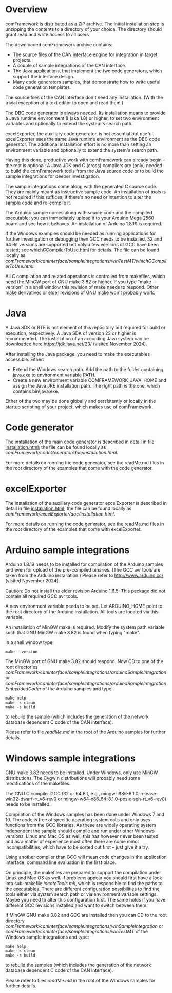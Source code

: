 <!-- Installation -->

# Overview

comFramework is distributed as a ZIP archive. The initial installation
step is unzipping the contents to a directory of your choice. The
directory should grant read and write access to all users.

The downloaded comFramework archive contains:

-   The source files of the CAN interface engine for integration
    in target projects.
-   A couple of sample integrations of the CAN interface.
-   The Java applications, that implement the two code generators, which
    support the interface design.
-   Many code generators samples, that demonstrate how to write useful
    code generation templates.

The source files of the CAN interface don't need any installation. (With
the trivial exception of a text editor to open and read them.)

The DBC code generator is always needed. Its installation means to provide
a Java runtime environment 8 (aka 1.8) or higher, to set two environment
variables and optionally to extend the system's search path.

excelExporter, the auxiliary code generator, is not essential but useful.
excelExporter uses the same Java runtime environment as the DBC code
generator. The additional installation effort is no more than setting an
environment variable and optionally to extend the system's search path.

Having this done, productive work with comFramework can already begin
&ndash; the rest is optional: A Java JDK and C (cross) compilers are
(only) needed to build the comFramework tools from the Java source code or
to build the sample integrations for deeper investigation.

The sample integrations come along with the generated C source code. They
are mainly meant as instructive sample code. An installation of tools is
not required if this suffices, if there's no need or intention to alter
the sample code and re-compile it.

The Arduino sample comes along with source code and the compiled
executable; you can immediately upload it to your Arduino Mega 2560 board
and see how it behaves. An installation of Arduino 1.8.19 is required.

If the Windows examples should be needed as running applications for
further investigation or debugging then GCC needs to be installed. 32 and
64 Bit versions are supported but only a few versions of GCC have been
tested; see
[whichCCompilerToUse.html](https://petervranken.github.io/comFramework/canInterface/sampleIntegrations/winTestMT/whichCCompilerToUse.html)
for details. The file can be found locally as
*comFramework/canInterface/sampleIntegrations/winTestMT/whichCCompilerToUse.html*.

All C compilation and related operations is controlled from makefiles,
which need the MinGW port of GNU make 3.82 or higher. If you type "make
--version" in a shell window this revision of make needs to respond. Other
make derivatives or elder revisions of GNU make won't probably work.

# Java

A Java SDK or RTE is not element of this repository but required for build
or execution, respectively. A Java SDK of version 23 or higher is
recommended. The installation of an according Java system can be
downloaded here <https://jdk.java.net/23/> (visited November 2024).

After installing the Java package, you need to make the executables
accessible. Either:

- Extend the Windows search path. Add the path to the folder containing
  java.exe to environment variable PATH.
- Create a new environment variable COMFRAMEWORK\_JAVA\_HOME and assign
  the Java JRE installation path. The right path is the one, which
  contains bin\\java.exe.

Either of the two may be done globally and persistently or locally in the
startup scripting of your project, which makes use of comFramework.

# Code generator

The installation of the main code generator is described in detail in file
[installation.html](https://petervranken.github.io/comFramework/codeGenerator/doc/installation.html); the file can be found locally as
*comFramework/codeGenerator/doc/installation.html*.

For more details on running the code generator, see the readMe.md files in
the root directory of the examples that come with the code generator. 

# excelExporter

The installation of the auxiliary code generator excelExporter is
described in detail in file [installation.html](https://petervranken.github.io/comFramework/excelExporter/doc/installation.html); the file can be found locally as
*comFramework/excelExporter/doc/installation.html*.

For more details on running the code generator, see the readMe.md files in
the root directory of the examples that come with excelExporter. 

# Arduino sample integrations

Arduino 1.8.19 needs to be installed for compilation of the Arduino
samples and even for upload of the pre-compiled binaries. (The GCC avr
tools are taken from the Arduino installation.) Please refer to
<http://www.arduino.cc/> (visited November 2024).

Caution: Do not install the elder revision Arduino 1.6.5: This package did
not contain all required GCC avr tools.

A new environment variable needs to be set. Let ARDUINO_HOME point to
the root directory of the Arduino installation. All tools are located
via this variable.

An installation of MinGW make is required. Modify the system path
variable such that GNU MinGW make 3.82 is found when typing "make".

In a shell window type:

    make --version

The MinGW port of GNU make 3.82 should respond. Now CD to one of the root
directories *comFramework/canInterface/sampleIntegrations/arduinoSampleIntegration*
or *comFramework/canInterface/sampleIntegrations/arduinoSampleIntegrationEmbeddedCoder*
of the Arduino samples and type:

    make help
    make -s clean
    make -s build

to rebuild the sample (which includes the generation of the network database
dependent C code of the CAN interface).

Please refer to file *readMe.md* in the root of the Arduino samples for
further details.

# Windows sample integrations

GNU make 3.82 needs to be installed. Under Windows, only use MinGW
distributions. The Cygwin distributions will probably need some
modifications of the makefiles.

The GNU C compiler GCC (32 or 64 Bit, e.g.,
mingw-i686-8.1.0-release-win32-dwarf-rt_v6-rev0 or
mingw-w64-x86_64-8.1.0-posix-seh-rt_v6-rev0) needs to be installed.

Compilation of the Windows samples has been done under Windows 7 and 10.
The code is free of specific operating system calls and only uses
functions from the GCC libraries. As these are widely operating system
independent the sample should compile and run under other Windows
versions, Linux and Mac OS as well; this has however never been tested and
as a matter of experience most often there are some minor
incompatibilities, which have to be sorted out first &ndash; just give it
a try.

Using another compiler than GCC will mean code changes in the application
interface, command line evaluation in the first place.

On principle, the makefiles are prepared to support the compilation under
Linux and Mac OS as well. If problems appear you should first have a look
into sub-makefile *locateTools.mk*, which is responsible to find the paths
to the executables. There are different configuration possibilities to
find the tools either via system search path or via environment variable
settings. Maybe you need to alter this configuration first. The same holds
if you have different GCC revisions installed and want to switch between
them.

If MinGW GNU make 3.82 and GCC are installed then you can CD to the root
directory *comFramework/canInterface/sampleIntegrations/winSampleIntegration*
or *comFramework/canInterface/sampleIntegrations/winTestMT* of the Windows
sample integrations and type:

    make help
    make -s clean
    make -s build

to rebuild the samples (which includes the generation of the network
database dependent C code of the CAN interface).

Please refer to files *readMe.md* in the root of the Windows samples for
further details.
